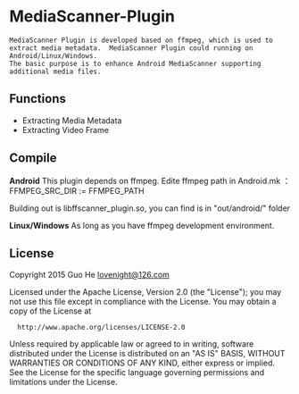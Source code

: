 # MediaScanner-Plugin
    MediaScanner Plugin is developed based on ffmpeg, which is used to extract media metadata.  MediaScanner Plugin could running on Android/Linux/Windows.
    The basic purpose is to enhance Android MediaScanner supporting additional media files.

## Functions
- Extracting Media Metadata
- Extracting Video Frame

## Compile
**Android**
This plugin depends on ffmpeg.
Edite ffmpeg path in Android.mk ：
    FFMPEG_SRC_DIR := FFMPEG_PATH

Building out is libffscanner_plugin.so, you can find is in "out/android/" folder

**Linux/Windows**
As long as you have ffmpeg development environment.

## License
Copyright 2015 Guo He <lovenight@126.com>

Licensed under the Apache License, Version 2.0 (the "License");
you may not use this file except in compliance with the License.
You may obtain a copy of the License at

      http://www.apache.org/licenses/LICENSE-2.0

 Unless required by applicable law or agreed to in writing, software
 distributed under the License is distributed on an "AS IS" BASIS,
 WITHOUT WARRANTIES OR CONDITIONS OF ANY KIND, either express or implied.
 See the License for the specific language governing permissions and
 limitations under the License.
